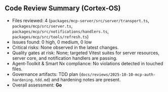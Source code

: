 ## Code Review Summary (Cortex-OS)

- Files reviewed: 4 (`packages/mcp-server/src/server/transport.ts`, `packages/mcp/src/server.ts`, `packages/mcp/src/notifications/handlers.ts`, `packages/mcp/src/tools/refresh.ts`)
- Issues found: 0 high, 0 medium, 0 low
- Critical risks: None observed in the latest changes.
- Quality gates at risk: None; targeted Vitest suites for server resources, server core, and notification handlers are passing.
- Agent-Toolkit & Smart Nx compliance: No violations detected in touched files.
- Governance artifacts: TDD plan (`docs/reviews/2025-10-10-mcp-auth-hardening.tdd.md`) and hardening notes are present.
- Overall assessment: **Go**

